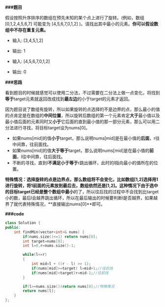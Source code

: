 **###题目**

假设按照升序排序的数组在预先未知的某个点上进行了旋转。(例如，数组 [0,1,2,4,5,6,7] 可能变为 [4,5,6,7,0,1,2] )。请找出其中最小的元素。**你可以假设数组中不存在重复元素。**

- 输入: [3,4,5,1,2]
- 输出: 1

- 输入: [4,5,6,7,0,1,2]
- 输出: 0

**###思路**

看到题目的时候就感觉可以使用二分法，不过需要在二分法上做一点变化，将找到**等于**target元素就返回改成找到**最左边**的小于target的元素才返回。

因为题目说了数组有旋转，所以如果旋转的点选择的不是边界的点，那么最小的值的点肯定是在数组的**中间位置**，所以旋转后数组的第一个元素肯定**大于**最小值以及最小值后面的元素同时又**小于**它后面的直到最小值的那一部分元素，那么可以用二分法进行寻找，将目标target设为nums[0]。

- 如果nums[mid]的值**小于**target，那么说明nums[mid]是在最小值的**后面**，r往中间靠，往前面找。
- 如果nums[mid]的值**大于等于**target，那么说明nums[mid]是在最小值的**前面**，l往中间靠，往后面找。
- 不断的寻找，直到l**不满足小于等于**r跳出循环，此时的l指向最小的值所在的位置。

**特殊情况：**选择旋转的点是边界点，那么数组将不会变化，比如数组[1,2]选择用1进行旋转，将1前面的元素放到最后去，数组依然还是[1,2]。这种情况下由于选中的目标target已经是整个数组中**最小**的了，所以往后找的过程中不会找到比target小的数，最后l会越界跳出循环，所以在最后输出的时候要判断l是否越界，如果越界了就代表特殊情况，**直接输出nums[0]**即可。

**###code**

```cpp
class Solution {
public:
    int findMin(vector<int>& nums) {
        if(nums.size()<=1) return nums[0];
        int target=nums[0];
        int l=0,r=nums.size()-1;

        while(l<=r)
        {
            int mid=l + ((r - l) >> 1);
            if(nums[mid]>=target) l=mid+1;//往后找
            if(nums[mid]<target)r=mid-1;//往前找
        }

        if(l>=nums.size())return nums[0];//特殊情况
        return nums[l];
    }
};
```